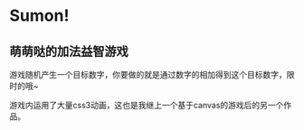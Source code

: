 # Sumon!
<h2>萌萌哒的加法益智游戏</h2>
<p>游戏随机产生一个目标数字，你要做的就是通过数字的相加得到这个目标数字，限时的哦~</p>
游戏内运用了大量css3动画，这也是我继上一个基于canvas的游戏后的另一个作品。
